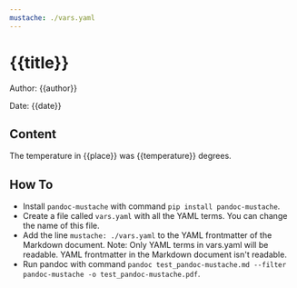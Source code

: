 ```yaml
---
mustache: ./vars.yaml
---
```


# {{title}}

Author: {{author}}

Date: {{date}}

## Content

The temperature in {{place}} was {{temperature}} degrees.

## How To

- Install `pandoc-mustache` with command `pip install pandoc-mustache`.
- Create a file called `vars.yaml` with all the YAML terms. You can change the name of this file.
- Add the line `mustache: ./vars.yaml` to the YAML frontmatter of the Markdown document. Note: Only YAML terms in vars.yaml will be readable. YAML frontmatter in the Markdown document isn't readable.
- Run pandoc with command `pandoc test_pandoc-mustache.md --filter pandoc-mustache -o test_pandoc-mustache.pdf`.
